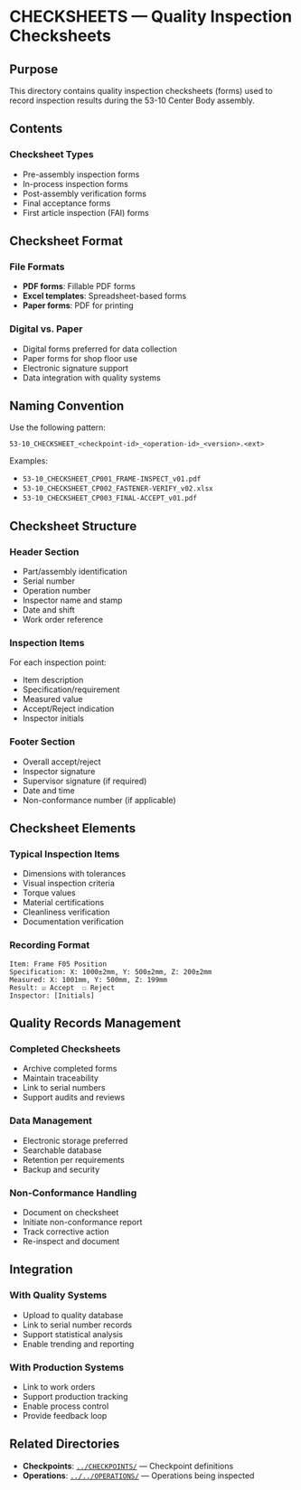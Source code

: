 # CHECKSHEETS — Quality Inspection Checksheets

## Purpose

This directory contains quality inspection checksheets (forms) used to record inspection results during the 53-10 Center Body assembly.

## Contents

### Checksheet Types
- Pre-assembly inspection forms
- In-process inspection forms
- Post-assembly verification forms
- Final acceptance forms
- First article inspection (FAI) forms

## Checksheet Format

### File Formats
- **PDF forms**: Fillable PDF forms
- **Excel templates**: Spreadsheet-based forms
- **Paper forms**: PDF for printing

### Digital vs. Paper
- Digital forms preferred for data collection
- Paper forms for shop floor use
- Electronic signature support
- Data integration with quality systems

## Naming Convention

Use the following pattern:
```
53-10_CHECKSHEET_<checkpoint-id>_<operation-id>_<version>.<ext>
```

Examples:
- `53-10_CHECKSHEET_CP001_FRAME-INSPECT_v01.pdf`
- `53-10_CHECKSHEET_CP002_FASTENER-VERIFY_v02.xlsx`
- `53-10_CHECKSHEET_CP003_FINAL-ACCEPT_v01.pdf`

## Checksheet Structure

### Header Section
- Part/assembly identification
- Serial number
- Operation number
- Inspector name and stamp
- Date and shift
- Work order reference

### Inspection Items
For each inspection point:
- Item description
- Specification/requirement
- Measured value
- Accept/Reject indication
- Inspector initials

### Footer Section
- Overall accept/reject
- Inspector signature
- Supervisor signature (if required)
- Date and time
- Non-conformance number (if applicable)

## Checksheet Elements

### Typical Inspection Items
- Dimensions with tolerances
- Visual inspection criteria
- Torque values
- Material certifications
- Cleanliness verification
- Documentation verification

### Recording Format
```
Item: Frame F05 Position
Specification: X: 1000±2mm, Y: 500±2mm, Z: 200±2mm
Measured: X: 1001mm, Y: 500mm, Z: 199mm
Result: ☑ Accept  ☐ Reject
Inspector: [Initials]
```

## Quality Records Management

### Completed Checksheets
- Archive completed forms
- Maintain traceability
- Link to serial numbers
- Support audits and reviews

### Data Management
- Electronic storage preferred
- Searchable database
- Retention per requirements
- Backup and security

### Non-Conformance Handling
- Document on checksheet
- Initiate non-conformance report
- Track corrective action
- Re-inspect and document

## Integration

### With Quality Systems
- Upload to quality database
- Link to serial number records
- Support statistical analysis
- Enable trending and reporting

### With Production Systems
- Link to work orders
- Support production tracking
- Enable process control
- Provide feedback loop

## Related Directories

- **Checkpoints**: [`../CHECKPOINTS/`](../CHECKPOINTS/) — Checkpoint definitions
- **Operations**: [`../../OPERATIONS/`](../../OPERATIONS/) — Operations being inspected
